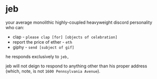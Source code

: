 # jeb

your average monolithic highly-coupled heavyweight discord personality who can:

* clap - `please clap [for] [objects of celebration]`
* report the price of ether - `eth`
* giphy - `send [subject of gif]`

he responds exclusively to `jeb, `

jeb will not deign to respond to anything other than his proper address (which, note, is not `1600 Pennsylvania Avenue`).
